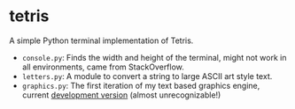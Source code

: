 tetris
======

A simple Python terminal implementation of Tetris.

- `console.py`: Finds the width and height of the terminal, might not work in all environments, came from StackOverflow.
- `letters.py`: A module to convert a string to large ASCII art style text.
- `graphics.py`: The first iteration of my text based graphics engine, current [development version](http://github.com/olls/graphics) (almost unrecognizable!)
